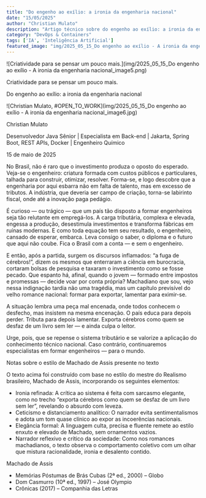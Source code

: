 ```yaml
---
title: "Do engenho ao exílio: a ironia da engenharia nacional"
date: "15/05/2025"
author: "Christian Mulato"
description: "Artigo técnico sobre do engenho ao exílio: a ironia da engenharia nacional"
category: "DevOps & Containers"
tags: ['IA', 'Inteligência Artificial']
featured_image: "img/2025_05_15_Do engenho ao exílio - A ironia da engenharia nacional_featured.jpg"
---
```


![Criatividade para se pensar um pouco mais.](img/2025_05_15_Do engenho ao exílio - A ironia da engenharia nacional_image5.png)

Criatividade para se pensar um pouco mais.

Do engenho ao exílio: a ironia da engenharia nacional

![Christian Mulato, #OPEN_TO_WORK](img/2025_05_15_Do engenho ao exílio - A ironia da engenharia nacional_image6.jpg)

Christian Mulato

Desenvolvedor Java Sênior | Especialista em Back-end | Jakarta, Spring Boot, REST APIs, Docker | Engenheiro Químico

15 de maio de 2025

No Brasil, não é raro que o investimento produza o oposto do esperado. Veja-se o engenheiro: criatura formada com custos públicos e particulares, talhada para construir, otimizar, resolver. Forma-se, e logo descobre que a engenharia por aqui esbarra não em falta de talento, mas em excesso de tributos. A indústria, que deveria ser campo de criação, torna-se labirinto fiscal, onde até a inovação paga pedágio.

É curioso — ou trágico — que um país tão disposto a formar engenheiros seja tão relutante em empregá-los. A carga tributária, complexa e elevada, engessa a produção, desestimula investimentos e transforma fábricas em ruínas modernas. E como toda equação tem seu resultado, o engenheiro, cansado de esperar, embarca. Leva consigo o saber, o diploma e o futuro que aqui não coube. Fica o Brasil com a conta — e sem o engenheiro.

E então, após a partida, surgem os discursos inflamados: “a fuga de cérebros!”, dizem os mesmos que enterraram a ciência em burocracia, cortaram bolsas de pesquisa e taxaram o investimento como se fosse pecado. Que espanto há, afinal, quando o jovem — formado entre impostos e promessas — decide voar por conta própria? Machadiano que sou, vejo nessa indignação tardia não uma tragédia, mas um capítulo previsível do velho romance nacional: formar para exportar, lamentar para eximir-se.

A situação lembra uma peça mal encenada, onde todos conhecem o desfecho, mas insistem na mesma encenação. O país educa para depois perder. Tributa para depois lamentar. Exporta cérebros como quem se desfaz de um livro sem ler — e ainda culpa o leitor.

Urge, pois, que se repense o sistema tributário e se valorize a aplicação do conhecimento técnico nacional. Caso contrário, continuaremos especialistas em formar engenheiros — para o mundo.

Notas sobre o estilo de Machado de Assis presente no texto

O texto acima foi construído com base no estilo do mestre do Realismo brasileiro, Machado de Assis, incorporando os seguintes elementos:

- Ironia refinada: A crítica ao sistema é feita com sarcasmo elegante, como no trecho “exporta cérebros como quem se desfaz de um livro sem ler”, revelando o absurdo com leveza.
- Ceticismo e distanciamento analítico: O narrador evita sentimentalismos e adota um tom quase clínico ao expor as incoerências nacionais.
- Elegância formal: A linguagem culta, precisa e fluente remete ao estilo enxuto e elevado de Machado, sem ornamentos vazios.
- Narrador reflexivo e crítico da sociedade: Como nos romances machadianos, o texto observa o comportamento coletivo com um olhar que mistura racionalidade, ironia e desalento contido.

Machado de Assis

- Memórias Póstumas de Brás Cubas (2ª ed., 2000) – Globo
- Dom Casmurro (10ª ed., 1997) – José Olympio
- Crônicas (2017) – Companhia das Letras
